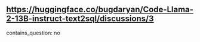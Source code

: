 ## https://huggingface.co/bugdaryan/Code-Llama-2-13B-instruct-text2sql/discussions/3

contains_question: no
